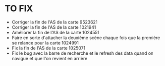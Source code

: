 # TO FIX

- Corriger la fin de l'AS de la carte 9523621
- Corriger la fin de l'AS de la carte 1021941
- Améliorer la fin de l'AS de la carte 1024551
- Faire en sorte d'attacher la deuxième scène chaque fois que la première se relance pour la carte 1024991
- Fix la fin de l'AS de la carte 1025071
- Fix le bug avec la barre de recherche et le refresh des data quand on navigue et que l'on revient en arrière
